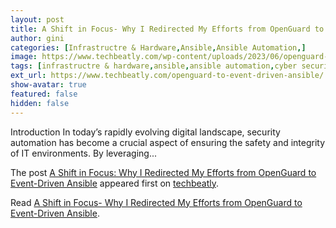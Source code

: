 ```yaml
---
layout: post
title: A Shift in Focus- Why I Redirected My Efforts from OpenGuard to Event-Driven Ansible
author: gini
categories: [Infrastructre & Hardware,Ansible,Ansible Automation,]
image: https://www.techbeatly.com/wp-content/uploads/2023/06/openguard-to-event-driven-ansible-2-1024x576.png
tags: [infrastructre & hardware,ansible,ansible automation,cyber security,event driven ansible,openguard,security automation,what is openguard,]
ext_url: https://www.techbeatly.com/openguard-to-event-driven-ansible/
show-avatar: true
featured: false
hidden: false
---
```


<p>Introduction In today&#8217;s rapidly evolving digital landscape, security automation has become a crucial aspect of ensuring the safety and integrity of IT environments. By leveraging&#46;&#46;&#46;</p>
<p>The post <a href="https://www.techbeatly.com/openguard-to-event-driven-ansible/">A Shift in Focus: Why I Redirected My Efforts from OpenGuard to Event-Driven Ansible</a> appeared first on <a href="https://www.techbeatly.com">techbeatly</a>.</p>

Read [A Shift in Focus- Why I Redirected My Efforts from OpenGuard to Event-Driven Ansible](https://www.techbeatly.com/openguard-to-event-driven-ansible/).